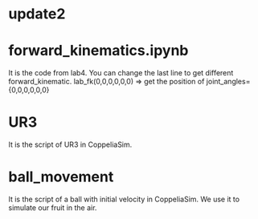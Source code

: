# update2
# forward_kinematics.ipynb
  It is the code from lab4.
  You can change the last line to get different forward_kinematic.
  lab_fk(0,0,0,0,0,0) => get the position of joint_angles={0,0,0,0,0,0}
# UR3
  It is the script of UR3 in CoppeliaSim.
# ball_movement
  It is the script of a ball with initial velocity in CoppeliaSim.
  We use it to simulate our fruit in the air.
